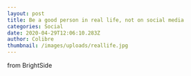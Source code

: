 ```yaml
---
layout: post
title: Be a good person in real life, not on social media
categories: Social
date: 2020-04-29T12:06:10.283Z
author: Colibre
thumbnail: /images/uploads/reallife.jpg
---
```

from BrightSide